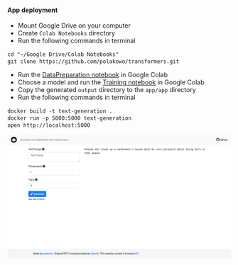 #### App deployment

- Mount Google Drive on your computer
- Create `Colab Notebooks` directory
- Run the following commands in terminal
```
cd "~/Google Drive/Colab Notebooks"
git clone https://github.com/polakowo/transformers.git
```
- Run the [DataPreparation notebook](https://nbviewer.jupyter.org/github/polakowo/transformers/blob/master/MoviePlots/DataPreparation.ipynb) in Google Colab
- Choose a model and run the [Training notebook](https://nbviewer.jupyter.org/github/polakowo/transformers/blob/master/MoviePlots/text_generation/without-titles/DistilGPT-2/Training.ipynb) in Google Colab
- Copy the generated `output` directory to the `app/app` directory
- Run the following commands in terminal
```
docker build -t text-generation .
docker run -p 5000:5000 text-generation
open http://localhost:5000
```

![Web app screenshot](app.png)